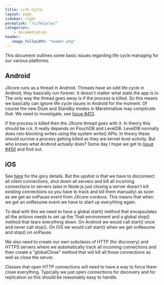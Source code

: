 ```yaml
---
title: Life Cycle
layout: page
sidebar: right
permalink: "/LifeCycle/"
categories:
    - documentation
header:
   image_fullwidth: "header.png"
---
```


This document outlines some basic issues regarding life cycle managing for our various platforms.

## Android

JXcore runs as a thread in Android. Threads have an odd life cycle in Android, they basically run forever. It doesn't matter what state the app is in. The only way the thread goes away is if the process is killed. So this means we basically can ignore life cycle issues in Android for the moment. Of course the new Doze and Standby modes in Marshmallow may complicate that. We need to investigate, see [Issue #413](https://github.com/thaliproject/Thali_CordovaPlugin/issues/413).

If the process is killed then the JXcore thread goes with it. In theory this should be o.k. It really depends on PouchDB and LevelDB. LevelDB normally does non-blocking writes using the system write() APIs. In theory these should survive a process getting killed as they are kernel level activity. But who knows what Android actually does? Some day I hope we get to [Issue #450](https://github.com/thaliproject/Thali_CordovaPlugin/issues/450) and find out.

## iOS

See [here](https://github.com/jxcore/jxcore-cordova/issues/133#issuecomment-171800533) for the gory details. But the upshot is that we have to disconnect all client connections, shut down all servers and kill all incoming connections to servers (alas in Node.js just closing a server doesn't kill existing connections so you have to track and kill them manually) as soon as we get an onPause event from JXcore-cordova. This means that when we get an onResume event we have to start up everything again.

To deal with this we need to have a global start() method that encapsulates all the actions needs to set up the Thali environment and a global stop() method that tears everything down. On Android we would call start() once and never call stop(). On iOS we would call start() when we get onResume and stop() on onPause.

We also need to create our own subclasss of HTTP (for discovery) and HTTPS servers where we automatically track all incoming connections and then create a "globalClose" method that will kill all those connections as well as close the server.

Classes that open HTTP connections will need to have a way to force them close everything. Typically we just open connections for discovery and for replication so this should be reasonably easy to handle.
